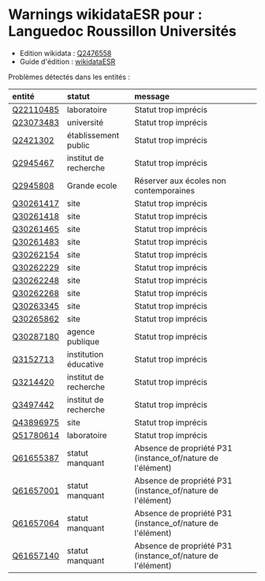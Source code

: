 Warnings wikidataESR pour : Languedoc Roussillon Universités
================

- Edition wikidata : [Q2476558](https://www.wikidata.org/wiki/Q2476558)
- Guide d'édition : [wikidataESR](https://github.com/cpesr/wikidataESR/)



Problèmes détectés dans les entités :

|entité                                               |statut                |message                                                    |
|:----------------------------------------------------|:---------------------|:----------------------------------------------------------|
|[Q22110485](https://www.wikidata.org/wiki/Q22110485) |laboratoire           |Statut trop imprécis                                       |
|[Q23073483](https://www.wikidata.org/wiki/Q23073483) |université            |Statut trop imprécis                                       |
|[Q2421302](https://www.wikidata.org/wiki/Q2421302)   |établissement public  |Statut trop imprécis                                       |
|[Q2945467](https://www.wikidata.org/wiki/Q2945467)   |institut de recherche |Statut trop imprécis                                       |
|[Q2945808](https://www.wikidata.org/wiki/Q2945808)   |Grande ecole          |Réserver aux écoles non contemporaines                     |
|[Q30261417](https://www.wikidata.org/wiki/Q30261417) |site                  |Statut trop imprécis                                       |
|[Q30261418](https://www.wikidata.org/wiki/Q30261418) |site                  |Statut trop imprécis                                       |
|[Q30261465](https://www.wikidata.org/wiki/Q30261465) |site                  |Statut trop imprécis                                       |
|[Q30261483](https://www.wikidata.org/wiki/Q30261483) |site                  |Statut trop imprécis                                       |
|[Q30262154](https://www.wikidata.org/wiki/Q30262154) |site                  |Statut trop imprécis                                       |
|[Q30262229](https://www.wikidata.org/wiki/Q30262229) |site                  |Statut trop imprécis                                       |
|[Q30262248](https://www.wikidata.org/wiki/Q30262248) |site                  |Statut trop imprécis                                       |
|[Q30262268](https://www.wikidata.org/wiki/Q30262268) |site                  |Statut trop imprécis                                       |
|[Q30263345](https://www.wikidata.org/wiki/Q30263345) |site                  |Statut trop imprécis                                       |
|[Q30265862](https://www.wikidata.org/wiki/Q30265862) |site                  |Statut trop imprécis                                       |
|[Q30287180](https://www.wikidata.org/wiki/Q30287180) |agence publique       |Statut trop imprécis                                       |
|[Q3152713](https://www.wikidata.org/wiki/Q3152713)   |institution éducative |Statut trop imprécis                                       |
|[Q3214420](https://www.wikidata.org/wiki/Q3214420)   |institut de recherche |Statut trop imprécis                                       |
|[Q3497442](https://www.wikidata.org/wiki/Q3497442)   |institut de recherche |Statut trop imprécis                                       |
|[Q43896975](https://www.wikidata.org/wiki/Q43896975) |site                  |Statut trop imprécis                                       |
|[Q51780614](https://www.wikidata.org/wiki/Q51780614) |laboratoire           |Statut trop imprécis                                       |
|[Q61655387](https://www.wikidata.org/wiki/Q61655387) |statut manquant       |Absence de propriété P31 (instance_of/nature de l'élément) |
|[Q61657001](https://www.wikidata.org/wiki/Q61657001) |statut manquant       |Absence de propriété P31 (instance_of/nature de l'élément) |
|[Q61657064](https://www.wikidata.org/wiki/Q61657064) |statut manquant       |Absence de propriété P31 (instance_of/nature de l'élément) |
|[Q61657140](https://www.wikidata.org/wiki/Q61657140) |statut manquant       |Absence de propriété P31 (instance_of/nature de l'élément) |
